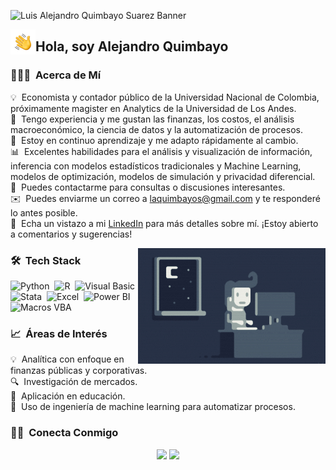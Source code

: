 ![Luis Alejandro Quimbayo Suarez Banner]()


<img alt="Night Coding" src="https://raw.githubusercontent.com/AVS1508/AVS1508/master/assets/Hand%20Wave.gif" width='40' align="left"/><h2>Hola, soy Alejandro Quimbayo</h2>

### 👨🏻‍💻 &nbsp;Acerca de Mí

💡 &nbsp;Economista y contador público de la Universidad Nacional de Colombia, próximamente magister en Analytics de la Universidad de Los Andes.\
💼 &nbsp;Tengo experiencia y me gustan las finanzas, los costos, el análisis macroeconómico, la ciencia de datos y la automatización de procesos.\
🌱 &nbsp;Estoy en continuo aprendizaje y me adapto rápidamente al cambio.\
📊 &nbsp;Excelentes habilidades para el análisis y visualización de información, inferencia con modelos estadísticos tradicionales y Machine Learning, modelos de optimización, modelos de simulación y privacidad diferencial.\
💬 &nbsp;Puedes contactarme para consultas o discusiones interesantes.\
✉️ &nbsp;Puedes enviarme un correo a laquimbayos@gmail.com y te responderé lo antes posible.\
📄 &nbsp;Echa un vistazo a mi [LinkedIn](https://www.linkedin.com/in/luis-alejandro-quimbayo-suarez-89612a160/) para más detalles sobre mí. ¡Estoy abierto a comentarios y sugerencias!

<img alt="Night Coding" src="https://raw.githubusercontent.com/AVS1508/AVS1508/master/assets/Night-Coding.gif" align="right"/>

### 🛠 &nbsp;Tech Stack

![Python](https://img.shields.io/badge/-Python-05122A?style=flat&logo=python)&nbsp;
![R](https://img.shields.io/badge/-R-05122A?style=flat&logo=R&logoColor=276DC3)&nbsp;
![Visual Basic](https://img.shields.io/badge/-Visual%20Basic-05122A?style=flat&logo=visual-studio&logoColor=5C2D91)&nbsp;
![Stata](https://img.shields.io/badge/-Stata-05122A?style=flat&logo=stata)&nbsp;
![Excel](https://img.shields.io/badge/-Excel-05122A?style=flat&logo=microsoft-excel)&nbsp;
![Power BI](https://img.shields.io/badge/-Power%20BI-05122A?style=flat&logo=power-bi)&nbsp;
![Macros VBA](https://img.shields.io/badge/-Macros%20VBA-05122A?style=flat&logo=visual-studio)&nbsp;



### 📈 &nbsp;Áreas de Interés

💡 &nbsp;Analítica con enfoque en finanzas públicas y corporativas.\
🔍 &nbsp;Investigación de mercados.\
🏫 &nbsp;Aplicación en educación.\
🤖 &nbsp;Uso de ingeniería de machine learning para automatizar procesos.

### 🤝🏻 &nbsp;Conecta Conmigo

<p align="center">
<a href="https://www.linkedin.com/in/luis-alejandro-quimbayo-suarez-89612a160/"><img src="https://img.shields.io/badge/-LinkedIn-0077B5?style=flat&logo=Linkedin&logoColor=white"/></a>
<a href="mailto:laquimbayos@gmail.com"><img src="https://img.shields.io/badge/-Email-D14836?style=flat&logo=Gmail&logoColor=white"/></a>
</p>
